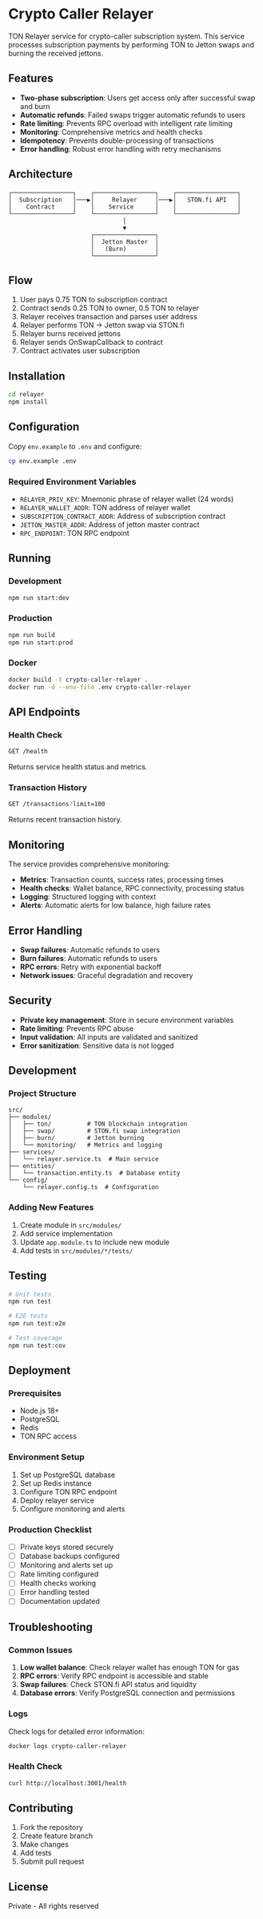 # Crypto Caller Relayer

TON Relayer service for crypto-caller subscription system. This service processes subscription payments by performing TON to Jetton swaps and burning the received jettons.

## Features

- **Two-phase subscription**: Users get access only after successful swap and burn
- **Automatic refunds**: Failed swaps trigger automatic refunds to users
- **Rate limiting**: Prevents RPC overload with intelligent rate limiting
- **Monitoring**: Comprehensive metrics and health checks
- **Idempotency**: Prevents double-processing of transactions
- **Error handling**: Robust error handling with retry mechanisms

## Architecture

```
┌─────────────────┐    ┌─────────────────┐    ┌─────────────────┐
│  Subscription   │───▶│     Relayer     │───▶│   STON.fi API   │
│    Contract     │    │    Service      │    │                 │
└─────────────────┘    └─────────────────┘    └─────────────────┘
                                │
                                ▼
                       ┌─────────────────┐
                       │  Jetton Master  │
                       │   (Burn)        │
                       └─────────────────┘
```

## Flow

1. User pays 0.75 TON to subscription contract
2. Contract sends 0.25 TON to owner, 0.5 TON to relayer
3. Relayer receives transaction and parses user address
4. Relayer performs TON → Jetton swap via STON.fi
5. Relayer burns received jettons
6. Relayer sends OnSwapCallback to contract
7. Contract activates user subscription

## Installation

```bash
cd relayer
npm install
```

## Configuration

Copy `env.example` to `.env` and configure:

```bash
cp env.example .env
```

### Required Environment Variables

- `RELAYER_PRIV_KEY`: Mnemonic phrase of relayer wallet (24 words)
- `RELAYER_WALLET_ADDR`: TON address of relayer wallet
- `SUBSCRIPTION_CONTRACT_ADDR`: Address of subscription contract
- `JETTON_MASTER_ADDR`: Address of jetton master contract
- `RPC_ENDPOINT`: TON RPC endpoint

## Running

### Development

```bash
npm run start:dev
```

### Production

```bash
npm run build
npm run start:prod
```

### Docker

```bash
docker build -t crypto-caller-relayer .
docker run -d --env-file .env crypto-caller-relayer
```

## API Endpoints

### Health Check

```bash
GET /health
```

Returns service health status and metrics.

### Transaction History

```bash
GET /transactions?limit=100
```

Returns recent transaction history.

## Monitoring

The service provides comprehensive monitoring:

- **Metrics**: Transaction counts, success rates, processing times
- **Health checks**: Wallet balance, RPC connectivity, processing status
- **Logging**: Structured logging with context
- **Alerts**: Automatic alerts for low balance, high failure rates

## Error Handling

- **Swap failures**: Automatic refunds to users
- **Burn failures**: Automatic refunds to users
- **RPC errors**: Retry with exponential backoff
- **Network issues**: Graceful degradation and recovery

## Security

- **Private key management**: Store in secure environment variables
- **Rate limiting**: Prevents RPC abuse
- **Input validation**: All inputs are validated and sanitized
- **Error sanitization**: Sensitive data is not logged

## Development

### Project Structure

```
src/
├── modules/
│   ├── ton/          # TON blockchain integration
│   ├── swap/         # STON.fi swap integration
│   ├── burn/         # Jetton burning
│   └── monitoring/   # Metrics and logging
├── services/
│   └── relayer.service.ts  # Main service
├── entities/
│   └── transaction.entity.ts  # Database entity
└── config/
    └── relayer.config.ts  # Configuration
```

### Adding New Features

1. Create module in `src/modules/`
2. Add service implementation
3. Update `app.module.ts` to include new module
4. Add tests in `src/modules/*/tests/`

## Testing

```bash
# Unit tests
npm run test

# E2E tests
npm run test:e2e

# Test coverage
npm run test:cov
```

## Deployment

### Prerequisites

- Node.js 18+
- PostgreSQL
- Redis
- TON RPC access

### Environment Setup

1. Set up PostgreSQL database
2. Set up Redis instance
3. Configure TON RPC endpoint
4. Deploy relayer service
5. Configure monitoring and alerts

### Production Checklist

- [ ] Private keys stored securely
- [ ] Database backups configured
- [ ] Monitoring and alerts set up
- [ ] Rate limiting configured
- [ ] Health checks working
- [ ] Error handling tested
- [ ] Documentation updated

## Troubleshooting

### Common Issues

1. **Low wallet balance**: Check relayer wallet has enough TON for gas
2. **RPC errors**: Verify RPC endpoint is accessible and stable
3. **Swap failures**: Check STON.fi API status and liquidity
4. **Database errors**: Verify PostgreSQL connection and permissions

### Logs

Check logs for detailed error information:

```bash
docker logs crypto-caller-relayer
```

### Health Check

```bash
curl http://localhost:3001/health
```

## Contributing

1. Fork the repository
2. Create feature branch
3. Make changes
4. Add tests
5. Submit pull request

## License

Private - All rights reserved